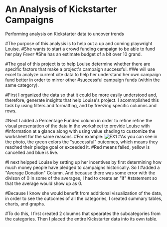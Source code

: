 # An Analysis of Kickstarter Campaigns
Performing analysis on Kickstarter data to uncover trends

#The purpose of this analysis is to help out a up and coming playwright Louise.
#She wants to start a crowd funding campaign to be able to fund her play _Fever_
#She has an estimate budget of a bit over 10 grand.

#The goal of this project is to help Louise determine whether there are specific factors that make a project's campaign successful.
#We will use excel to analyze current cite data to help her understand her own campaign fund better in order to mirror other
#successful campaign funds (within the same category).


#First I organized the data so that it could be more easily understood and, therefore, generate insights that help Louise's project. I acommplished this task by using filters and formatting, and by freezing specific columns and rows.

#Next I added a Percentage Funded column in order to refine refine the visual presentation of the data in the worksheet to provide Louise with #information at a glance along with using value shading to customize the worksheet for the same reasons.
#For example:
![EX1](path/to/EX1.png)
#As you can see in the photo, the green colors the "successful" outcomes, which means they reached their pledge goal or exceeded it. 
#Red means failed, yellow is cancelled and blue is live.

#I next helpped Louise by setting up her incentives by first determining how much money people have pledged to campaigns historically. So I #added a "Average Donation" Column. And because there was some error with the divison of 0 in some of the averages, I had to create an "if" #statement so that the average would show up as 0.

#Because I know she would benefit from additional visualization of the data, in order to see the outcomes of all the categories, I created summary tables, charts, and graphs.

#To do this, I first created 2 cloumns that spearates the subcategories from the categories. Then I placed the entire Kickstarter data into its own table. 
